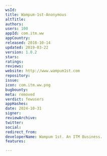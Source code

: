```yaml
---
wsId: 
title: Wampum-1st-Anonymous
altTitle: 
authors: 
users: 100
appId: com.itm.ww
appCountry: 
released: 2018-10-14
updated: 2019-03-22
version: 1.0.2
stars: 
ratings: 
reviews: 
website: http://www.wampum1st.com
repository: 
issue: 
icon: com.itm.ww.png
bugbounty: 
meta: removed
verdict: fewusers
appHashes: 
date: 2024-10-31
signer: 
reviewArchive: 
twitter: 
social: 
redirect_from: 
developerName: Wampum 1st. An ITM Business.
features: 

---
```


